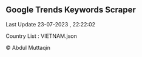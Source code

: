 

## Google Trends Keywords Scraper 
 
Last Update 23-07-2023 , 22:22:02

Country List :
VIETNAM.json



© Abdul Muttaqin 
